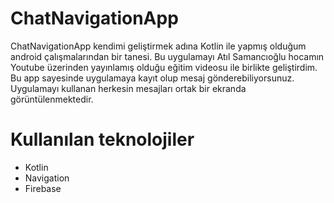 # ChatNavigationApp

ChatNavigationApp kendimi geliştirmek adına Kotlin ile yapmış olduğum android çalışmalarından bir tanesi. Bu uygulamayı Atıl Samancıoğlu hocamın Youtube üzerinden yayınlamış olduğu eğitim videosu ile birlikte geliştirdim. Bu app sayesinde uygulamaya kayıt olup mesaj gönderebiliyorsunuz. Uygulamayı kullanan herkesin mesajları ortak bir ekranda görüntülenmektedir.



# Kullanılan teknolojiler
- Kotlin
- Navigation
- Firebase




